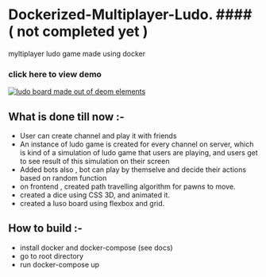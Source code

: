 # Dockerized-Multiplayer-Ludo. #### ( not completed yet )


myltiplayer ludo game made using docker

### click here to view demo
[![ludo board made out of deom elements](https://img.youtube.com/vi/NANSV7pPtRY/0.jpg)](https://www.youtube.com/watch?v=NANSV7pPtRY)

## What is done till now :-

- User can create channel and play it with friends
- An instance of ludo game is created for every channel on server, which is kind of a simulation of ludo game that users are playing, and users get to see result of this simulation on their screen
- Added bots also , bot can play by themselve and decide their actions based on random function
- on frontend , created path travelling algorithm for pawns to move.
- created a dice using CSS 3D, and animated it.
- created a luso board using flexbox and grid.


## How to build :-

 - install docker and docker-compose (see docs)
 - go to root directory
 - run docker-compose up
